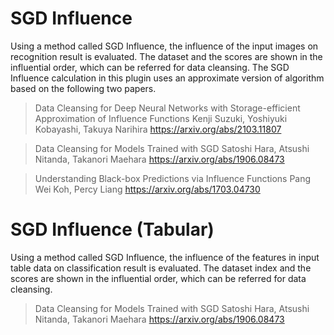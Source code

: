 # SGD Influence
Using a method called SGD Influence, the influence of the input images on recognition result is evaluated. The dataset and the scores are shown in the influential order, which can be referred for data cleansing.
The SGD Influence calculation in this plugin uses an approximate version of algorithm based on the following two papers.

>Data Cleansing for Deep Neural Networks with Storage-efficient Approximation of Influence Functions
Kenji Suzuki, Yoshiyuki Kobayashi, Takuya Narihira
https://arxiv.org/abs/2103.11807

>Data Cleansing for Models Trained with SGD
Satoshi Hara, Atsushi Nitanda, Takanori Maehara
https://arxiv.org/abs/1906.08473

>Understanding Black-box Predictions via Influence Functions
Pang Wei Koh, Percy Liang
https://arxiv.org/abs/1703.04730

# SGD Influence (Tabular)
Using a method called SGD Influence, the influence of the features in input table data on classification result is evaluated. The dataset index and the scores are shown in the influential order, which can be referred for data cleansing.

>Data Cleansing for Models Trained with SGD
Satoshi Hara, Atsushi Nitanda, Takanori Maehara
https://arxiv.org/abs/1906.08473

